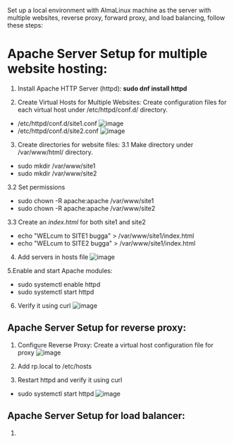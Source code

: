 Set up a local environment with AlmaLinux machine as the server with multiple websites, reverse proxy, forward proxy, and load balancing, follow these steps:

# Apache Server Setup for multiple website hosting:

1. Install Apache HTTP Server (httpd):
**sudo dnf install httpd**

2. Create Virtual Hosts for Multiple Websites:
Create configuration files for each virtual host under /etc/httpd/conf.d/ directory.
- /etc/httpd/conf.d/site1.conf
![image](https://github.com/dracarys20/localhosting/assets/56256359/696fd2e9-a746-4ae7-bbd4-f779b335e0d1)
- /etc/httpd/conf.d/site2.conf
![image](https://github.com/dracarys20/localhosting/assets/56256359/f768c982-bd46-4ac7-ab5e-07afb1a2862c)

3. Create directories for website files:
3.1 Make directory under /var/www/html/ directory.
- sudo mkdir /var/www/site1
- sudo mkdir /var/www/site2 

3.2 Set permissions
- sudo chown -R apache:apache /var/www/site1
- sudo chown -R apache:apache /var/www/site2

3.3 Create an _index.html_ for both site1 and site2
- echo "WELcum to SITE1 bugga" > /var/www/site1/index.html
- echo "WELcum to SITE2 bugga" > /var/www/site1/index.html

4. Add servers in hosts file
![image](https://github.com/dracarys20/localhosting/assets/56256359/e5738ef0-da06-48c5-ac98-6cfee241e129)

5.Enable and start Apache modules:
- sudo systemctl enable httpd
- sudo systemctl start httpd 

6. Verify it using curl
![image](https://github.com/dracarys20/localhosting/assets/56256359/bc9bd4c1-4872-45d3-8108-b91b68edf43d)

## Apache Server Setup for reverse proxy:

1. Configure Reverse Proxy:
Create a virtual host configuration file for proxy
![image](https://github.com/dracarys20/localhosting/assets/56256359/23924782-5029-4056-9de2-2bb81ff3d7e1)

2. Add rp.local to /etc/hosts 

3. Restart httpd and verify it using curl 
- sudo systemctl start httpd 
![image](https://github.com/dracarys20/localhosting/assets/56256359/c8b6e4e6-03cb-4207-8772-406666db735f)

## Apache Server Setup for load balancer:

1.
